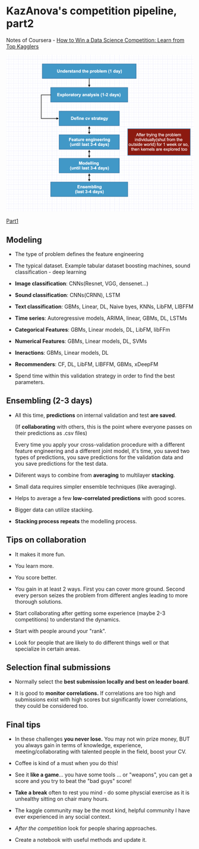 # KazAnova's competition pipeline, part2

Notes of Coursera - [How to Win a Data Science Competition: Learn from Top Kagglers](https://www.coursera.org/learn/competitive-data-science?)

![1.png](data/1.png)

[Part1](2019-05-05-Review-Week7-2019.md)

## Modeling

- The type of problem defines the feature engineering

- The typical dataset. Example tabular dataset boosting machines, sound classification - deep learning

- **Image classification**: CNNs(Resnet, VGG, densenet...)

- **Sound classification**: CNNs(CRNN), LSTM

- **Text classification**: GBMs, Linear, DL, Naive byes, KNNs, LibFM, LIBFFM

- **Time series**: Autoregressive models, ARIMA, linear, GBMs, DL, LSTMs

- **Categorical Features**: GBMs, Linear models, DL, LibFM, libFFm

- **Numerical Features**: GBMs, Linear models, DL, SVMs

- **Ineractions**: GBMs, Linear models, DL

- **Recommenders**: CF, DL, LibFM, LIBFFM, GBMs, xDeepFM

- Spend time within this validation strategy in order to find the best parameters.

## Ensembling (2-3 days)

- All this time, **predictions** on internal validation and test **are saved**.
  
  (If **collaborating** with others, this is the point where everyone passes on their predictions as .csv files)

  Every time you apply your cross-validation procedure with a different feature engineering and a different joint model, it's time, you saved two types of predictions, you save predictions for the validation data and you save predictions for the test data.

- Diiferent ways to combine from **averaging** to multilayer **stacking**.
- Small data requires simpler ensemble techniques (like averaging).
- Helps to average a few **low-correlated predictions** with good scores.
- Bigger data can utilize stacking.
- **Stacking process repeats** the modelling process.

## Tips on collaboration

- It makes it more fun.

- You learn more.

- You score better.
- You gain in at least 2 ways. First you can cover more ground. Second every person seizes the problem from different angles leading to more thorough solutions.

- Start collaborating after getting some experience (maybe 2-3 competitions) to understand the dynamics.
- Start with people around your "rank".
- Look for people that are likely to do different things well or that specialize in certain areas.

## Selection final submissions

- Normally select the **best submission locally and best on leader board**.

- It is good to **monitor correlations.** If correlations are too high and submissions exist with high scores but significantly lower correlations, they could be considered too.

## Final tips

- In these challenges **you never lose.** You may not win prize money, BUT you always gain in terms of knowledge, experience, meeting/collaborating with talented people in the field, boost your CV.

- Coffee is kind of a must when you do this!
- See it **like a game**... you have some tools ... or "weapons", you can get a score and you try to beat the "bad guys" score!
- **Take a break** often to rest you mind - do some physcial exercise as it is unhealthy sitting on chair many hours.
- The kaggle community may be the most kind, helpful community I have ever experienced in any social context.
- *After the competition* look for people sharing approaches.
- Create a notebook with useful methods and update it.
